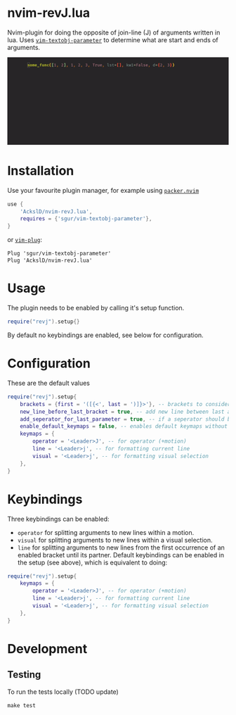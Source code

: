 # nvim-revJ.lua

Nvim-plugin for doing the opposite of join-line (J) of arguments written in lua.
Uses [`vim-textobj-parameter`](https://github.com/sgur/vim-textobj-parameter) to determine what are start and ends of arguments.

![](revj.gif)

# Installation

Use your favourite plugin manager, for example using [`packer.nvim`](https://github.com/wbthomason/packer.nvim)
```lua
use {
    'AckslD/nvim-revJ.lua',
    requires = {'sgur/vim-textobj-parameter'},
}
```
or [`vim-plug`](https://github.com/junegunn/vim-plug):
```vim
Plug 'sgur/vim-textobj-parameter'
Plug 'AckslD/nvim-revJ.lua'
```

# Usage
The plugin needs to be enabled by calling it's setup function.
```lua
require("revj").setup{}
```
By default no keybindings are enabled, see below for configuration.

# Configuration
These are the default values
```lua
require("revj").setup{
    brackets = {first = '([{<', last = ')]}>'}, -- brackets to consider surrounding arguments
    new_line_before_last_bracket = true, -- add new line between last argument and last bracket (only if no last seperator)
    add_seperator_for_last_parameter = true, -- if a seperator should be added if not present after last parameter
    enable_default_keymaps = false, -- enables default keymaps without having to set them below
    keymaps = {
        operator = '<Leader>J', -- for operator (+motion)
        line = '<Leader>j', -- for formatting current line
        visual = '<Leader>j', -- for formatting visual selection
    },
}
```

# Keybindings
Three keybindings can be enabled:
* `operator` for splitting arguments to new lines within a motion.
* `visual` for splitting arguments to new lines within a visual selection.
* `line` for splitting arguments to new lines from the first occurrence of an enabled bracket until its partner.
Default keybindings can be enabled in the setup (see above), which is equivalent to doing:
```lua
require("revj").setup{
    keymaps = {
        operator = '<Leader>J', -- for operator (+motion)
        line = '<Leader>j', -- for formatting current line
        visual = '<Leader>j', -- for formatting visual selection
    },
}
```

# Development
## Testing
To run the tests locally (TODO update)
```
make test
```
